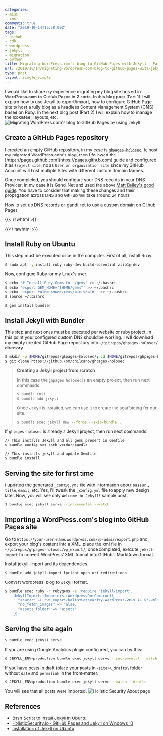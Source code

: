```yaml
---
categories:
- misc
- cms
comments: true
date: "2019-10-14T15:58:00Z"
tags:
- github
- cdk
- wordpress
- jekyll
- migration
- python
title: Migrating WordPress.com's blog to GitHub Pages with Jekyll - Part 1
url: /2019/10/14/migrating-wordpress-com-blog-to-github-pages-with-jekyll-part1
type: post
layout: single_simple
---
```

I would like to share my experience migrating my blog site hosted in WordPress.com to GitHub Pages in 2 parts.
In this blog post (Part 1) I will explain how to use Jekyll to export/import, how to configure GitHub Page site to host a fully blog as a headless Content Management System (CMS) based on Ruby. 
In the next blog post (Part 2) I will explain how to manage the look&feel, layouts, etc.
![Migrating WordPress.com's blog to GitHub Pages by using Jekyll](/assets/img/2019-10-14-blog-migration-wp-github.png)

<!--more-->

## Create a GitHub Pages repository

I created an empty GitHub repository, in my case is [`ghpages-holosec`](https://github.com/chilcano/ghpages-holosec), to host my migrated WordPress.com's blog, then I followed the [https://pages.github.com](https://pages.github.com) guide and configured it as `Project site`, no as `User or organization site` since my GitHub Account will host multiple Sites with different custom Domain Names. 

Once completed, you should configure your DNS records in your DNS Provider, in my case it is Gandi.Net and used the above [Matt Bailey's good guide](https://gist.github.com/matt-bailey/bbbc181d5234c618e4dfe0642ad80297). You have to consider that making these changes and their propagation across DNS and GitHub will take around 24 hours.

How to set up DNS records on gandi.net to use a custom domain on Github Pages

{{< rawhtml >}}
<script src="https://gist.github.com/matt-bailey/bbbc181d5234c618e4dfe0642ad80297.js"></script>
{{</ rawhtml >}}

## Install Ruby on Ubuntu

This step must be executed once in the computer.
First of all, install Ruby.

```sh
$ sudo apt -y install ruby ruby-dev build-essential zlib1g-dev
```

Now, configure Ruby for my Linux's user.

```sh
$ echo '# Install Ruby Gems to ~/gems' >> ~/.bashrc
$ echo 'export GEM_HOME="$HOME/gems"' >> ~/.bashrc
$ echo 'export PATH="$HOME/gems/bin:$PATH"' >> ~/.bashrc
$ source ~/.bashrc

$ gem install bundler
```

## Install Jekyll with Bundler

This step and next ones must be executed per website or ruby project. In this point your configured custom DNS should be working.
I will download my empty created GitHub Page repository into `~/gitrepos/ghpages-holosec/` directory.

```sh
$ mkdir -p $HOME/gitrepos/ghpages-holosec/; cd $HOME/gitrepos/ghpages-holosec/ 
$ git clone https://github.com/chilcano/ghpages-holosec 
```

> __Creating a Jekyll project from scratch__
> 
> In this case the `ghpages-holosec` is an empty project, then run next commands.
> ```sh
> $ bundle init
> $ bundle add jekyll
> ```
> 
> Once Jekyll is installed, we can use it to create the scaffolding for our site.
> ```sh
> $ bundle exec jekyll new --force --skip-bundle .
> ```

If `ghpages-holosec` is already a Jekyll project, then run next commands:
```sh
// This installs Jekyll and all gems present in Gemfile
$ bundle config set path vendor/bundle

// This installs jekyll and update Gemfile
$ bundle install	
```

## Serving the site for first time

I updated the generated `_config.yml` file with information about `baseurl`, `title`, `email`, etc.
Yes, I'll tweak the `_config.yml` file to apply new design later.
Now, you will see only `Welcome to Jekyll!` sample post.

```sh
$ bundle exec jekyll serve --incremental --watch
```

## Importing a WordPress.com's blog into GitHub Pages site

Go to `https://your-user-name.wordpress.com/wp-admin/export.php` and export your blog's content into a XML, place the xml file in `~/gitrepos/ghpages-holosec/wp_export/`, once completed, execute `jekyll-import` to convert WordPress' XML format into GitHub's MarkDown format.

Install jekyll-import and its dependencies.
```sh
$ bundle add jekyll-import hpricot open_uri_redirections
```

Convert wordpress' blog to Jekyll format.
```sh
$ bundle exec ruby -r rubygems -e 'require "jekyll-import";
    JekyllImport::Importers::WordpressDotCom.run({
      "source" => "wp_export/holisticsecurity.WordPress.2019-11-07.xml",
      "no_fetch_images" => false,
      "assets_folder" => "assets"
    })'
```

## Serving the site again

```sh
$ bundle exec jekyll serve
```

If you are using Google Analytics plugin configured, you can try this:
```sh
$ JEKYLL_ENV=production bundle exec jekyll serve --incremental --watch
```

If you have posts in draft (place your posts in `<site>\_drafts\` folder without `date` and `permalink` in the front-matter.
```sh
$ JEKYLL_ENV=production bundle exec jekyll serve --watch --drafts
```

You will see that all posts were imported.
![Holistic Security About page](/assets/img/2019-10-14-wp-to-github-holosec-1st.png)

## References

- [Bash Script to install Jekyll in Ubuntu](https://github.com/chilcano/how-tos/blob/master/resources/setting_jekyll_in_ubuntu.sh)
- [HolisticSecurity.io - GitHub Pages and Jekyll on Windows 10](https://holisticsecurity.io/2020/03/30/github-pages-and-jekyll-on-windows-10)
- [Installation of Jekyll on Ubuntu](https://jekyllrb.com/docs/installation/ubuntu/)


